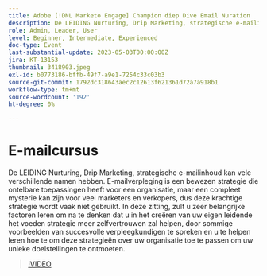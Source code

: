 ```yaml
---
title: Adobe [!DNL Marketo Engage] Champion diep Dive Email Nuration
description: De LEIDING Nurturing, Drip Marketing, strategische e-mailinhoud kan vele verschillende namen hebben. E-mailverpleging is een bewezen strategie die ontelbare toepassingen heeft voor een organisatie, maar een compleet mysterie kan zijn voor veel marketers en verkopers, dus deze krachtige strategie wordt vaak niet gebruikt. In deze zitting, zult u zeer belangrijke factoren leren om na te denken dat u in het creëren van uw eigen leidende het voeden strategie meer zelfvertrouwen zal helpen, door sommige voorbeelden van succesvolle verpleegkundigen te spreken en u te helpen leren hoe te om deze strategieën over uw organisatie toe te passen om uw unieke doelstellingen te ontmoeten.
role: Admin, Leader, User
level: Beginner, Intermediate, Experienced
doc-type: Event
last-substantial-update: 2023-05-03T00:00:00Z
jira: KT-13153
thumbnail: 3418903.jpeg
exl-id: b0773186-bffb-49f7-a9e1-7254c33c03b3
source-git-commit: 1792dc318643aec2c12613f621361d72a7a918b1
workflow-type: tm+mt
source-wordcount: '192'
ht-degree: 0%

---
```


# E-mailcursus

De LEIDING Nurturing, Drip Marketing, strategische e-mailinhoud kan vele verschillende namen hebben. E-mailverpleging is een bewezen strategie die ontelbare toepassingen heeft voor een organisatie, maar een compleet mysterie kan zijn voor veel marketers en verkopers, dus deze krachtige strategie wordt vaak niet gebruikt. In deze zitting, zult u zeer belangrijke factoren leren om na te denken dat u in het creëren van uw eigen leidende het voeden strategie meer zelfvertrouwen zal helpen, door sommige voorbeelden van succesvolle verpleegkundigen te spreken en u te helpen leren hoe te om deze strategieën over uw organisatie toe te passen om uw unieke doelstellingen te ontmoeten.

>[!VIDEO](https://video.tv.adobe.com/v/3418903/?learn=on)
